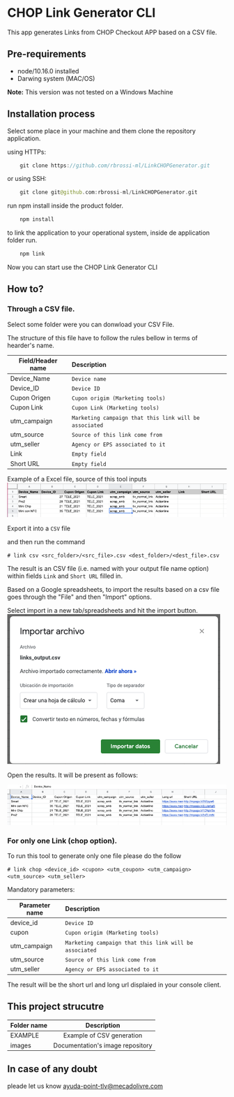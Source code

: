 # CHOP Link Generator CLI 

This app generates Links from CHOP Checkout APP based on a CSV file. 

## Pre-requirements

* node/10.16.0 installed 
* Darwing system (MAC/OS)

**Note:** This version was not tested on a Windows Machine

## Installation process 

Select some place in your machine and them clone the repository application. 

using HTTPs:  
```kotlin 
    git clone https://github.com/rbrossi-ml/LinkCHOPGenerator.git
```
or using SSH: 
```kotlin 
    git clone git@github.com:rbrossi-ml/LinkCHOPGenerator.git
```
run npm install inside the product folder.

```kotlin 
    npm install
```
to link the application to your operational system, inside de application folder run. 

```kotlin 
    npm link
```

Now you can start use the CHOP Link Generator CLI

## How to? 

### Through a CSV file.
Select some folder were you can donwload your CSV File. 

The structure of this file have to follow the rules bellow in terms of hearder's name. 

| Field/Header name | Description | 
|-------------------|:------------| 
| Device_Name |        `Device name` 	|
| Device_ID	   |     `Device ID`
| Cupon Origen	|    `Cupon origim (Marketing tools)`|
| Cupon Link	|        `Cupon Link (Marketing tools)`|
| utm_campaign	 |   `Marketing campaign that this link will be associated`|
| utm_source      |    `Source of this link come from`	|
| utm_seller	  |      `Agency or EPS associated to it`|    
| Link	          |  `Empty field`  |  
| Short URL       |    `Empty field`|

Example of a Excel file, source of this tool inputs
![plot](./images/sample1.png)

Export it into a <code>CSV</code> file

and then run the command 

````
# link csv <src_folder>/<src_file>.csv <dest_folder>/<dest_file>.csv
````
The result is an CSV file (i.e. named with your output file name option) within fields <code>Link</code> and <code>Short URL</code> filled in.   

Based on a Google spreadsheets,  to import the results based on a csv file goes through the "File" and then "Import" options.

Select import in a new tab/spreadsheets and hit the import button.
![plot](./images/import.png)

Open the results. It will be present as follows: 

![plot](./images/result.png)


### For only one Link (chop option).

To run this tool to generate only one file please do the follow 

````
# link chop <device_id> <cupon> <utm_coupon> <utm_campaign> <utm_source> <utm_seller> 
````
Mandatory parameters:

| Parameter name | Description | 
|-------------------|:------------| 
| device_id	   |     `Device ID`
| cupon	|    `Cupon origim (Marketing tools)`|
| utm_campaign	 |   `Marketing campaign that this link will be associated`|
| utm_source      |    `Source of this link come from`	|
| utm_seller	  |      `Agency or EPS associated to it`|    

The result will be the short url and long url displaied in your console client.

## This project strucutre

|Folder name| Description|
|-----------| :----------:|
|EXAMPLE| Example of CSV generation |
|images| Documentation's image repository| 


## In case of any doubt
pleade let us know 
ayuda-point-tlv@mecadolivre.com